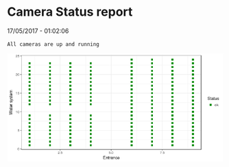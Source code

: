Camera Status report
================
17/05/2017 - 01:02:06

    All cameras are up and running

![](camreport_files/figure-markdown_github/unnamed-chunk-2-1.png)
